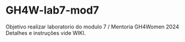 # GH4W-lab7-mod7
Objetivo realizar laboratorio do modulo 7 / Mentoria GH4Women 2024
Detalhes e instruções vide WIKI.
